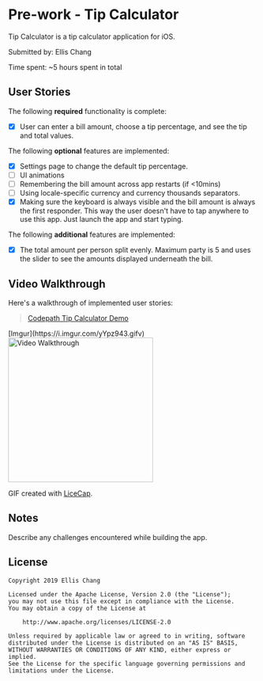 # Pre-work - Tip Calculator

Tip Calculator is a tip calculator application for iOS.

Submitted by: Ellis Chang

Time spent: ~5 hours spent in total

## User Stories

The following **required** functionality is complete:

* [x] User can enter a bill amount, choose a tip percentage, and see the tip and total values.

The following **optional** features are implemented:
* [x] Settings page to change the default tip percentage.
* [ ] UI animations
* [ ] Remembering the bill amount across app restarts (if <10mins)
* [ ] Using locale-specific currency and currency thousands separators.
* [x] Making sure the keyboard is always visible and the bill amount is always the first responder. This way the user doesn't have to tap anywhere to use this app. Just launch the app and start typing.

The following **additional** features are implemented:

- [x] The total amount per person split evenly. Maximum party is 5 and uses the slider to see the amounts displayed underneath the bill.

## Video Walkthrough 

Here's a walkthrough of implemented user stories:

<blockquote class="imgur-embed-pub" lang="en" data-id="a/HzZNrHK"><a href="//imgur.com/HzZNrHK">Codepath Tip Calculator Demo</a></blockquote><script async src="//s.imgur.com/min/embed.js" charset="utf-8"></script>
[Imgur](https://i.imgur.com/yYpz943.gifv)
<img src='https://imgur.com/a/HzZNrHK/imgur.gif' title='Video Walkthrough' width='293' height='292' alt='Video Walkthrough' />

GIF created with [LiceCap](http://www.cockos.com/licecap/).

## Notes

Describe any challenges encountered while building the app.

## License

    Copyright 2019 Ellis Chang

    Licensed under the Apache License, Version 2.0 (the "License");
    you may not use this file except in compliance with the License.
    You may obtain a copy of the License at

        http://www.apache.org/licenses/LICENSE-2.0

    Unless required by applicable law or agreed to in writing, software
    distributed under the License is distributed on an "AS IS" BASIS,
    WITHOUT WARRANTIES OR CONDITIONS OF ANY KIND, either express or implied.
    See the License for the specific language governing permissions and
    limitations under the License.
